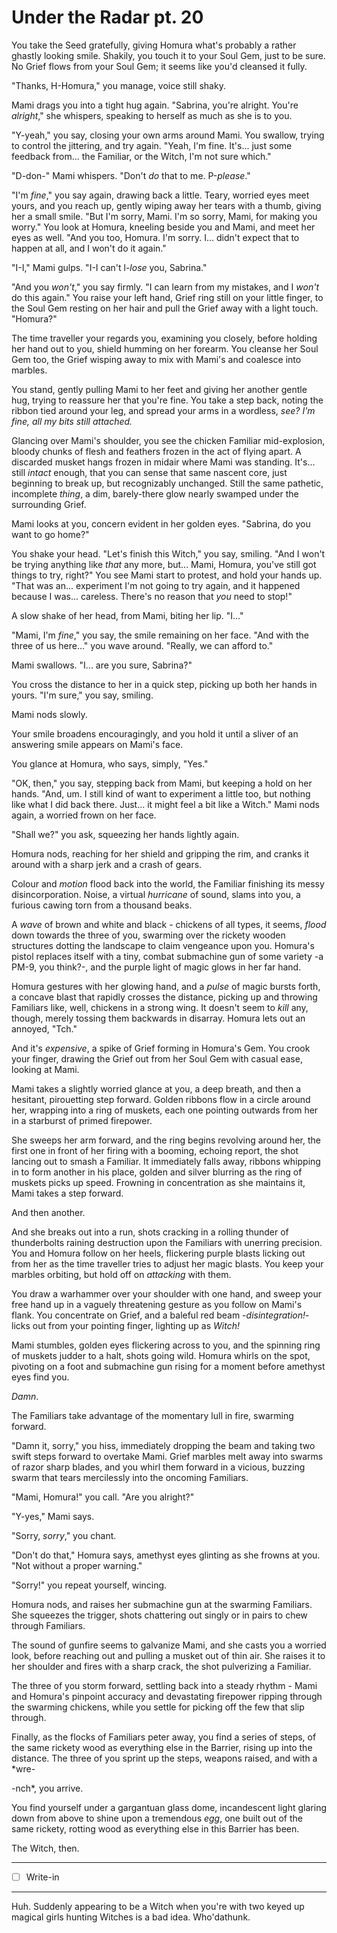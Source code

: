 # Under the Radar pt. 20

You take the Seed gratefully, giving Homura what's probably a rather ghastly looking smile. Shakily, you touch it to your Soul Gem, just to be sure. No Grief flows from your Soul Gem; it seems like you'd cleansed it fully.

"Thanks, H-Homura," you manage, voice still shaky.

Mami drags you into a tight hug again. "Sabrina, you're alright. You're *alright*," she whispers, speaking to herself as much as she is to you.

"Y-yeah," you say, closing your own arms around Mami. You swallow, trying to control the jittering, and try again. "Yeah, I'm fine. It's... just some feedback from... the Familiar, or the Witch, I'm not sure which."

"D-don-" Mami whispers. "Don't *do* that to me. P-*please*."

"I'm *fine*," you say again, drawing back a little. Teary, worried eyes meet yours, and you reach up, gently wiping away her tears with a thumb, giving her a small smile. "But I'm sorry, Mami. I'm so sorry, Mami, for making you worry." You look at Homura, kneeling beside you and Mami, and meet her eyes as well. "And you too, Homura. I'm sorry. I... didn't expect that to happen at all, and I won't do it again."

"I-I," Mami gulps. "I-I can't l-*lose* you, Sabrina."

"And you *won't*," you say firmly. "I can learn from my mistakes, and I *won't* do this again." You raise your left hand, Grief ring still on your little finger, to the Soul Gem resting on her hair and pull the Grief away with a light touch. "Homura?"

The time traveller your regards you, examining you closely, before holding her hand out to you, shield humming on her forearm. You cleanse her Soul Gem too, the Grief wisping away to mix with Mami's and coalesce into marbles.

You stand, gently pulling Mami to her feet and giving her another gentle hug, trying to reassure her that you're fine. You take a step back, noting the ribbon tied around your leg, and spread your arms in a wordless, *see? I'm fine, all my bits still attached.*

Glancing over Mami's shoulder, you see the chicken Familiar mid-explosion, bloody chunks of flesh and feathers frozen in the act of flying apart. A discarded musket hangs frozen in midair where Mami was standing. It's... still *intact* enough, that you can sense that same nascent core, just beginning to break up, but recognizably unchanged. Still the same pathetic, incomplete *thing*, a dim, barely-there glow nearly swamped under the surrounding Grief.

Mami looks at you, concern evident in her golden eyes. "Sabrina, do you want to go home?"

You shake your head. "Let's finish this Witch," you say, smiling. "And I won't be trying anything like *that* any more, but... Mami, Homura, you've still got things to try, right?" You see Mami start to protest, and hold your hands up. "That was an... experiment I'm not going to try again, and it happened because I was... careless. There's no reason that *you* need to stop!"

A slow shake of her head, from Mami, biting her lip. "I..."

"Mami, I'm *fine*," you say, the smile remaining on her face. "And with the three of us here..." you wave around. "Really, we can afford to."

Mami swallows. "I... are you sure, Sabrina?"

You cross the distance to her in a quick step, picking up both her hands in yours. "I'm sure," you say, smiling.

Mami nods slowly.

Your smile broadens encouragingly, and you hold it until a sliver of an answering smile appears on Mami's face.

You glance at Homura, who says, simply, "Yes."

"OK, then," you say, stepping back from Mami, but keeping a hold on her hands. "And, um. I still kind of want to experiment a little too, but nothing like what I did back there. Just... it might feel a bit like a Witch." Mami nods again, a worried frown on her face.

"Shall we?" you ask, squeezing her hands lightly again.

Homura nods, reaching for her shield and gripping the rim, and cranks it around with a sharp jerk and a crash of gears.

Colour and *motion* flood back into the world, the Familiar finishing its messy disincorporation. Noise, a virtual *hurricane* of sound, slams into you, a furious cawing torn from a thousand beaks.

A *wave* of brown and white and black - chickens of all types, it seems, *flood* down towards the three of you, swarming over the rickety wooden structures dotting the landscape to claim vengeance upon you. Homura's pistol replaces itself with a tiny, combat submachine gun of some variety -a PM-9, you think?-, and the purple light of magic glows in her far hand.

Homura gestures with her glowing hand, and a *pulse* of magic bursts forth, a concave blast that rapidly crosses the distance, picking up and throwing Familiars like, well, chickens in a strong wing. It doesn't seem to *kill* any, though, merely tossing them backwards in disarray. Homura lets out an annoyed, "Tch."

And it's *expensive*, a spike of Grief forming in Homura's Gem. You crook your finger, drawing the Grief out from her Soul Gem with casual ease, looking at Mami.

Mami takes a slightly worried glance at you, a deep breath, and then a hesitant, pirouetting step forward. Golden ribbons flow in a circle around her, wrapping into a ring of muskets, each one pointing outwards from her in a starburst of primed firepower.

She sweeps her arm forward, and the ring begins revolving around her, the first one in front of her firing with a booming, echoing report, the shot lancing out to smash a Familiar. It immediately falls away, ribbons whipping in to form another in his place, golden and silver blurring as the ring of muskets picks up speed. Frowning in concentration as she maintains it, Mami takes a step forward.

And then another.

And she breaks out into a run, shots cracking in a rolling thunder of thunderbolts raining destruction upon the Familiars with unerring precision. You and Homura follow on her heels, flickering purple blasts licking out from her as the time traveller tries to adjust her magic blasts. You keep your marbles orbiting, but hold off on *attacking* with them.

You draw a warhammer over your shoulder with one hand, and sweep your free hand up in a vaguely threatening gesture as you follow on Mami's flank. You concentrate on Grief, and a baleful red beam -*disintegration!*- licks out from your pointing finger, lighting up as *Witch!*

Mami stumbles, golden eyes flickering across to you, and the spinning ring of muskets judder to a halt, shots going wild. Homura whirls on the spot, pivoting on a foot and submachine gun rising for a moment before amethyst eyes find you.

*Damn*.

The Familiars take advantage of the momentary lull in fire, swarming forward.

"Damn it, sorry," you hiss, immediately dropping the beam and taking two swift steps forward to overtake Mami. Grief marbles melt away into swarms of razor sharp blades, and you whirl them forward in a vicious, buzzing swarm that tears mercilessly into the oncoming Familiars.

"Mami, Homura!" you call. "Are you alright?"

"Y-yes," Mami says.

"Sorry, *sorry*," you chant.

"Don't do that," Homura says, amethyst eyes glinting as she frowns at you. "Not without a proper warning."

"Sorry!" you repeat yourself, wincing.

Homura nods, and raises her submachine gun at the swarming Familiars. She squeezes the trigger, shots chattering out singly or in pairs to chew through Familiars.

The sound of gunfire seems to galvanize Mami, and she casts you a worried look, before reaching out and pulling a musket out of thin air. She raises it to her shoulder and fires with a sharp crack, the shot pulverizing a Familiar.

The three of you storm forward, settling back into a steady rhythm - Mami and Homura's pinpoint accuracy and devastating firepower ripping through the swarming chickens, while you settle for picking off the few that slip through.

Finally, as the flocks of Familiars peter away, you find a series of steps, of the same rickety wood as everything else in the Barrier, rising up into the distance. The three of you sprint up the steps, weapons raised, and with a *wre-

-nch*, you arrive.

You find yourself under a gargantuan glass dome, incandescent light glaring down from above to shine upon a tremendous *egg*, one built out of the same rickety, rotting wood as everything else in this Barrier has been.

The Witch, then.

---

- [ ] Write-in

---

Huh. Suddenly appearing to be a Witch when you're with two keyed up magical girls hunting Witches is a bad idea. Who'dathunk.
